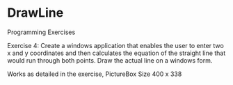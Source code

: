 # DrawLine

Programming Exercises

Exercise 4:
Create a windows application that enables the user to enter two x and y coordinates and then calculates the equation of the straight line that would run through both points.
Draw the actual line on a windows form.

Works as detailed in the exercise, PictureBox Size 400 x 338
